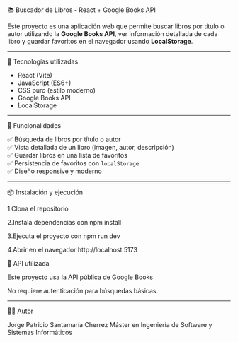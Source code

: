 📚 Buscador de Libros - React + Google Books API

Este proyecto es una aplicación web que permite buscar libros por título o autor utilizando la **Google Books API**, ver información detallada de cada libro y guardar favoritos en el navegador usando **LocalStorage**.

---

🚀 Tecnologías utilizadas

- React (Vite)
- JavaScript (ES6+)
- CSS puro (estilo moderno)
- Google Books API
- LocalStorage

---

🎯 Funcionalidades

✅ Búsqueda de libros por título o autor  
✅ Vista detallada de un libro (imagen, autor, descripción)  
✅ Guardar libros en una lista de favoritos  
✅ Persistencia de favoritos con `localStorage`  
✅ Diseño responsive y moderno  

---

📦 Instalación y ejecución

1.Clona el repositorio

2.Instala dependencias con npm install

3.Ejecuta el proyecto con npm run dev

4.Abrir en el navegador http://localhost:5173

🔑 API utilizada

Este proyecto usa la API pública de Google Books

No requiere autenticación para búsquedas básicas.

---

👨‍💻 Autor

Jorge Patricio Santamaría Cherrez
Máster en Ingeniería de Software y Sistemas Informáticos

